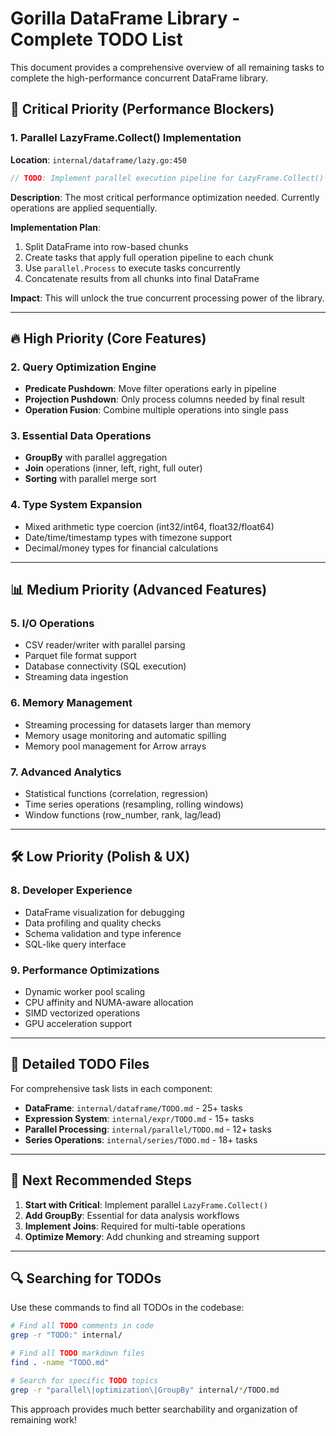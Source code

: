 # Gorilla DataFrame Library - Complete TODO List

This document provides a comprehensive overview of all remaining tasks to complete the high-performance concurrent DataFrame library.

## 🚨 Critical Priority (Performance Blockers)

### 1. Parallel LazyFrame.Collect() Implementation
**Location**: `internal/dataframe/lazy.go:450`
```go
// TODO: Implement parallel execution pipeline for LazyFrame.Collect()
```
**Description**: The most critical performance optimization needed. Currently operations are applied sequentially.

**Implementation Plan**:
1. Split DataFrame into row-based chunks  
2. Create tasks that apply full operation pipeline to each chunk
3. Use `parallel.Process` to execute tasks concurrently
4. Concatenate results from all chunks into final DataFrame

**Impact**: This will unlock the true concurrent processing power of the library.

---

## 🔥 High Priority (Core Features)

### 2. Query Optimization Engine
- **Predicate Pushdown**: Move filter operations early in pipeline
- **Projection Pushdown**: Only process columns needed by final result  
- **Operation Fusion**: Combine multiple operations into single pass

### 3. Essential Data Operations
- **GroupBy** with parallel aggregation
- **Join** operations (inner, left, right, full outer)
- **Sorting** with parallel merge sort

### 4. Type System Expansion
- Mixed arithmetic type coercion (int32/int64, float32/float64)
- Date/time/timestamp types with timezone support
- Decimal/money types for financial calculations

---

## 📊 Medium Priority (Advanced Features)

### 5. I/O Operations
- CSV reader/writer with parallel parsing
- Parquet file format support  
- Database connectivity (SQL execution)
- Streaming data ingestion

### 6. Memory Management
- Streaming processing for datasets larger than memory
- Memory usage monitoring and automatic spilling
- Memory pool management for Arrow arrays

### 7. Advanced Analytics
- Statistical functions (correlation, regression)
- Time series operations (resampling, rolling windows)
- Window functions (row_number, rank, lag/lead)

---

## 🛠️ Low Priority (Polish & UX)

### 8. Developer Experience
- DataFrame visualization for debugging
- Data profiling and quality checks
- Schema validation and type inference
- SQL-like query interface

### 9. Performance Optimizations
- Dynamic worker pool scaling
- CPU affinity and NUMA-aware allocation
- SIMD vectorized operations
- GPU acceleration support

---

## 📁 Detailed TODO Files

For comprehensive task lists in each component:

- **DataFrame**: `internal/dataframe/TODO.md` - 25+ tasks
- **Expression System**: `internal/expr/TODO.md` - 15+ tasks  
- **Parallel Processing**: `internal/parallel/TODO.md` - 12+ tasks
- **Series Operations**: `internal/series/TODO.md` - 18+ tasks

---

## 🎯 Next Recommended Steps

1. **Start with Critical**: Implement parallel `LazyFrame.Collect()` 
2. **Add GroupBy**: Essential for data analysis workflows
3. **Implement Joins**: Required for multi-table operations
4. **Optimize Memory**: Add chunking and streaming support

---

## 🔍 Searching for TODOs

Use these commands to find all TODOs in the codebase:

```bash
# Find all TODO comments in code
grep -r "TODO:" internal/

# Find all TODO markdown files  
find . -name "TODO.md"

# Search for specific TODO topics
grep -r "parallel\|optimization\|GroupBy" internal/*/TODO.md
```

This approach provides much better searchability and organization of remaining work!